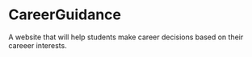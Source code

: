 # CareerGuidance
A website that will help students make career decisions based on their careeer interests.
